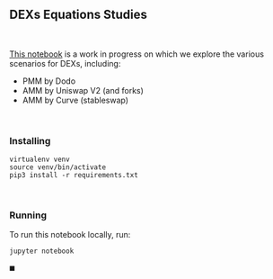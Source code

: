 ## DEXs Equations Studies

<br>

[This notebook](https://github.com/go-outside-labs/blockchain-science-py/blob/main/dexs-equations-analysis/dexs-equations-analysis.ipynb) is a work in progress on which we explore the various scenarios for DEXs, including:

* PMM by Dodo 
* AMM by Uniswap V2 (and forks)
* AMM by Curve (stableswap)

<br>

### Installing

```
virtualenv venv
source venv/bin/activate
pip3 install -r requirements.txt
```


<br>

### Running

To run this notebook locally, run:

```
jupyter notebook
```


◼️

